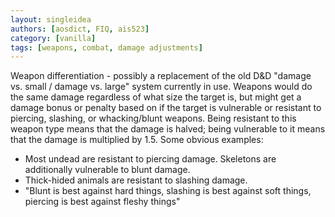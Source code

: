 ```yaml
---
layout: singleidea
authors: [aosdict, FIQ, ais523]
category: [vanilla]
tags: [weapons, combat, damage adjustments]
---
```

Weapon differentiation - possibly a replacement of the old D&amp;D "damage vs. small / damage vs. large" system currently in use. Weapons would do the same damage regardless of what size the target is, but might get a damage bonus or penalty based on if the target is vulnerable or resistant to piercing, slashing, or whacking/blunt weapons. Being resistant to this weapon type means that the damage is halved; being vulnerable to it means that the damage is multiplied by 1.5. Some obvious examples:
* Most undead are resistant to piercing damage. Skeletons are additionally vulnerable to blunt damage.
* Thick-hided animals are resistant to slashing damage.
* "Blunt is best against hard things, slashing is best against soft things, piercing is best against fleshy things"
